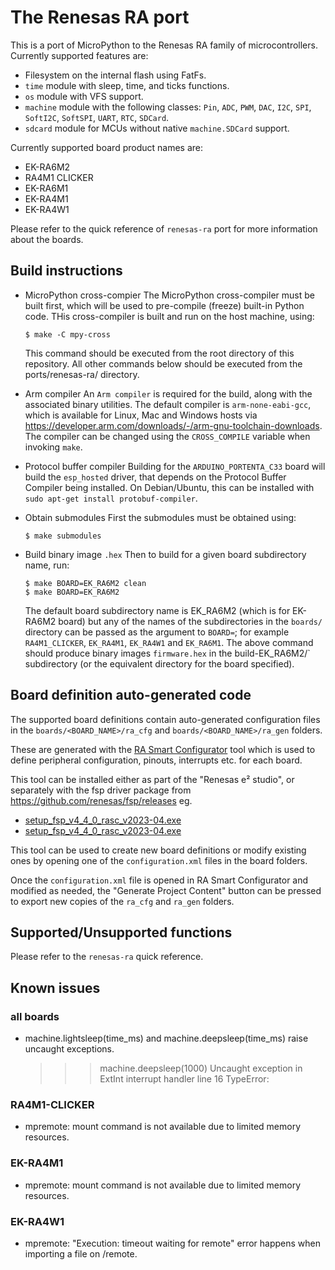 # The Renesas RA port

This is a port of MicroPython to the Renesas RA family of microcontrollers.
Currently supported features are:

- Filesystem on the internal flash using FatFs.
- `time` module with sleep, time, and ticks functions.
- `os` module with VFS support.
- `machine` module with the following classes: `Pin`, `ADC`, `PWM`, `DAC`, `I2C`,
  `SPI`, `SoftI2C`, `SoftSPI`, `UART`, `RTC`, `SDCard`.
- `sdcard` module for MCUs without native `machine.SDCard` support.

Currently supported board product names are:

- EK-RA6M2
- RA4M1 CLICKER
- EK-RA6M1
- EK-RA4M1
- EK-RA4W1

Please refer to the quick reference of `renesas-ra` port for more
information about the boards.

## Build instructions

* MicroPython cross-compier
The MicroPython cross-compiler must be built first, which will be
used to pre-compile (freeze) built-in Python code. THis cross-compiler
is built and run on the host machine, using:

      $ make -C mpy-cross

  This command should be executed from the root directory of this repository.
All other commands below should be executed from the ports/renesas-ra/ directory.

* Arm compiler
An `Arm compiler` is required for the build, along with the associated binary
utilities.  The default compiler is `arm-none-eabi-gcc`, which is available for
Linux, Mac and Windows hosts via https://developer.arm.com/downloads/-/arm-gnu-toolchain-downloads.
The compiler can be changed using the `CROSS_COMPILE` variable
when invoking `make`.

* Protocol buffer compiler
Building for the `ARDUINO_PORTENTA_C33` board will build the `esp_hosted` driver, that depends
on the Protocol Buffer Compiler being installed. On Debian/Ubuntu, this can be installed with
`sudo apt-get install protobuf-compiler`.

* Obtain submodules
First the submodules must be obtained using:

      $ make submodules

* Build binary image `.hex`
Then to build for a given board subdirectory name, run:

      $ make BOARD=EK_RA6M2 clean
      $ make BOARD=EK_RA6M2

  The default board subdirectory name is EK_RA6M2 (which is for EK-RA6M2 board)
but any of the names of the subdirectories in the `boards/` directory can be
passed as the argument to `BOARD=`; for example `RA4M1_CLICKER`, `EK_RA4M1`,
`EK_RA4W1` and `EK_RA6M1`.
The above command should produce binary images `firmware.hex` in the
build-EK_RA6M2/` subdirectory (or the equivalent directory for the board specified).

## Board definition auto-generated code
The supported board definitions contain auto-generated configuration files in
the `boards/<BOARD_NAME>/ra_cfg` and `boards/<BOARD_NAME>/ra_gen` folders.

These are generated with the [RA Smart Configurator](https://www.renesas.com/us/en/software-tool/ra-smart-configurator) 
tool which is used to define peripheral configuration, pinouts, interrupts etc. for each board.

This tool can be installed either as part of the "Renesas e² studio", or separately with 
the fsp driver package from https://github.com/renesas/fsp/releases eg.
* [setup_fsp_v4_4_0_rasc_v2023-04.exe](https://github.com/renesas/fsp/releases/download/v4.4.0/setup_fsp_v4_4_0_rasc_v2023-04.exe)
* [setup_fsp_v4_4_0_rasc_v2023-04.exe](https://github.com/renesas/fsp/releases/download/v4.4.0/setup_fsp_v4_4_0_rasc_v2023-04.AppImage)

This tool can be used to create new board definitions or modify existing ones
by opening one of the `configuration.xml` files in the board folders.

Once the `configuration.xml` file is opened in RA Smart Configurator and modified as
needed, the "Generate Project Content" button can be pressed to export new copies
of the `ra_cfg` and `ra_gen` folders.

## Supported/Unsupported functions
Please refer to the `renesas-ra` quick reference.

## Known issues

### all boards
* machine.lightsleep(time_ms) and machine.deepsleep(time_ms) raise uncaught exceptions.

    >>> machine.deepsleep(1000)
    >>> Uncaught exception in ExtInt interrupt handler line 16
    TypeError:

### RA4M1-CLICKER
* mpremote: mount command is not available due to limited memory resources.

### EK-RA4M1
* mpremote: mount command is not available due to limited memory resources.

### EK-RA4W1
* mpremote: "Execution: timeout waiting for remote" error happens when importing a file on /remote.

